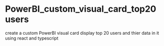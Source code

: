 # PowerBI_custom_visual_card_top20users
create a custom PowerBI visual card display top 20 users and thier data in it using react and typescript
